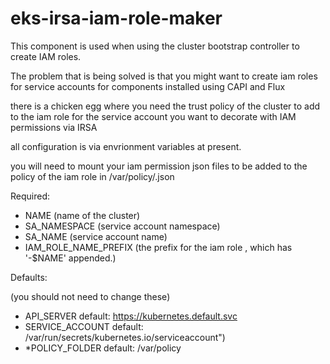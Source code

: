 # eks-irsa-iam-role-maker

This component is used when using the cluster bootstrap controller to create IAM roles.

The problem that is being solved is that you might want to create iam roles for service accounts for components installed using CAPI and Flux  

there is a chicken egg where you need the trust policy of the cluster to add to the iam role for the service account you want to decorate with IAM permissions via IRSA  

all configuration is via envrionment variables at present.  

you will need to mount your iam permission json files to be added to the policy of the iam role in /var/policy/<here>.json  

Required:  

* NAME (name of the cluster)
* SA_NAMESPACE (service account namespace)
* SA_NAME (service account name)
* IAM_ROLE_NAME_PREFIX (the prefix for the iam role , which has '-$NAME' appended.)

Defaults:  

(you should not need to change these)

* API_SERVER default: https://kubernetes.default.svc
* SERVICE_ACCOUNT default: /var/run/secrets/kubernetes.io/serviceaccount")
* *POLICY_FOLDER default: /var/policy